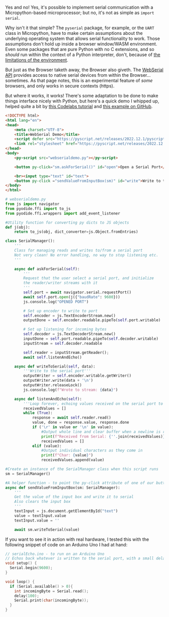 Yes and no! Yes, it's possible to implement serial communication with a Micropython-based microprocessor; but no, it's not as simple as `import serial`.

Why isn't it that simple? The `pyserial` package, for example, or the `UART` class in Micropython, have to make certain assumptions about the underlying operating system that allows serial functionality to work. Those assumptions don't hold up inside a browser window/WASM environment. Even some packages that are pure Python with no C extensions, and so *should* run within the context of a Python interpreter, don't, because of [the limitations of the environment](https://pyodide.org/en/stable/usage/wasm-constraints.html).

But just as the Browser taketh away, the Browser also giveth. The [WebSerial API](https://developer.mozilla.org/en-US/docs/Web/API/Web_Serial_API) provides access to native serial devices from within the Browser... sometimes. As that page notes, this is an experimental feature of *some* browsers, and only works in secure contexts (https).

But where it works, it works! There's some adaptation to be done to make things interface nicely with Python, but here's a quick demo I whipped up, helped quite a bit by [this Codelabs tutorial](https://codelabs.developers.google.com/codelabs/web-serial#3) and [this example on GitHub](https://github.com/UnJavaScripter/web-serial-example/blob/master/src/serial-handler.ts).

```html
<!DOCTYPE html>
<html lang="en">
<head>
    <meta charset="UTF-8">
    <title>WebSerial Demo</title>
    <script defer src="https://pyscript.net/releases/2022.12.1/pyscript.js"></script>
    <link rel="stylesheet" href="https://pyscript.net/releases/2022.12.1/pyscript.css">
</head>
<body>
    <py-script src="webserialdemo.py"></py-script>

    <button py-click="sm.askForSerial()" id="open">Open a Serial Port</button>

    <br><input type="text" id="text">
    <button py-click ="sendValueFromInputBox(sm)" id="write">Write to the serial port</button>
</body>
</html>
```


```python
# webserialdemo.py
from js import navigator
from pyodide.ffi import to_js
from pyodide.ffi.wrappers import add_event_listener

#Utility function for converting py dicts to JS objects
def j(obj):
    return to_js(obj, dict_converter=js.Object.fromEntries)

class SerialManager():
    '''
    Class for managing reads and writes to/from a serial port
    Not very clean! No error handling, no way to stop listening etc.
    '''

    async def askForSerial(self):
        '''
        Request that the user select a serial port, and initialize
        the reader/writer streams with it
        '''
        self.port = await navigator.serial.requestPort()
        await self.port.open(j({"baudRate": 9600}))
        js.console.log("OPENED PORT")

        # Set up encoder to write to port
        self.encoder = js.TextEncoderStream.new()
        outputDone = self.encoder.readable.pipeTo(self.port.writable)

        # Set up listening for incoming bytes
        self.decoder = js.TextDecoderStream.new()
        inputDone = self.port.readable.pipeTo(self.decoder.writable)
        inputStream = self.decoder.readable

        self.reader = inputStream.getReader();
        await self.listenAndEcho()

    async def writeToSerial(self, data):
        '''Write to the serial port'''
        outputWriter = self.encoder.writable.getWriter()
        outputWriter.write(data + '\n')
        outputWriter.releaseLock()
        js.console.log(f"Wrote to stream: {data}")

    async def listenAndEcho(self):
        '''Loop forever, echoing values received on the serial port to the JS console'''
        receivedValues = []
        while (True):
            response = await self.reader.read()
            value, done = response.value, response.done
            if ('\r' in value or '\n' in value):
                #Output whole line and clear buffer when a newline is received
                print(f"Received from Serial: {''.join(receivedValues)}")
                receivedValues = []
            elif (value):
                #Output individual characters as they come in
                print(f"Char: {value}")
                receivedValues.append(value)

#Create an instance of the SerialManager class when this script runs
sm = SerialManager()

#A helper function - to point the py-click attribute of one of our buttons to
async def sendValueFromInputBox(sm: SerialManager):
    '''
    Get the value of the input box and write it to serial
    Also clears the input box
    '''
    textInput = js.document.getElementById("text")
    value = textInput.value
    textInput.value = ''

    await sm.writeToSerial(value)
```

If you want to see it in action with real hardware, I tested this with the following snippet of code on an Arduino Uno I had at hand:

```c++
// serialEcho.ino - to run on an Arduino Uno
// Echos back whatever is written to the serial port, with a small delay
void setup() {
  Serial.begin(9600);
}

void loop() {
  if (Serial.available() > 0){
    int incomingByte = Serial.read();
    delay(100);
    Serial.print(char(incomingByte));
  }
}
```
